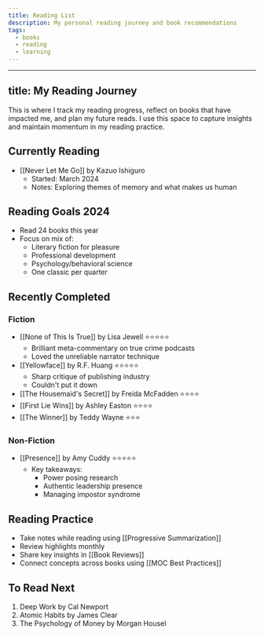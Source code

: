 ```yaml
---
title: Reading List
description: My personal reading journey and book recommendations
tags:
  - books
  - reading
  - learning
---
```


---
title: My Reading Journey
---

This is where I track my reading progress, reflect on books that have impacted me, and plan my future reads. I use this space to capture insights and maintain momentum in my reading practice.

## Currently Reading

- [[Never Let Me Go]] by Kazuo Ishiguro
  - Started: March 2024
  - Notes: Exploring themes of memory and what makes us human

## Reading Goals 2024

- Read 24 books this year
- Focus on mix of:
  - Literary fiction for pleasure
  - Professional development
  - Psychology/behavioral science
  - One classic per quarter

## Recently Completed

### Fiction

- [[None of This Is True]] by Lisa Jewell ⭐️⭐️⭐️⭐️⭐️
  - Brilliant meta-commentary on true crime podcasts
  - Loved the unreliable narrator technique
- [[Yellowface]] by R.F. Huang ⭐️⭐️⭐️⭐️⭐️
  - Sharp critique of publishing industry
  - Couldn't put it down
- [[The Housemaid's Secret]] by Freida McFadden ⭐️⭐️⭐️⭐️
- [[First Lie Wins]] by Ashley Easton ⭐️⭐️⭐️⭐️
- [[The Winner]] by Teddy Wayne ⭐️⭐️⭐️

### Non-Fiction

- [[Presence]] by Amy Cuddy ⭐️⭐️⭐️⭐️⭐️
  - Key takeaways:
    - Power posing research
    - Authentic leadership presence
    - Managing impostor syndrome

## Reading Practice

- Take notes while reading using [[Progressive Summarization]]
- Review highlights monthly
- Share key insights in [[Book Reviews]]
- Connect concepts across books using [[MOC Best Practices]]

## To Read Next

1. Deep Work by Cal Newport
2. Atomic Habits by James Clear
3. The Psychology of Money by Morgan Housel
